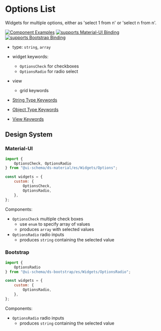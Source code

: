 # Options List

Widgets for multiple options, either as 'select 1 from n' or 'select n from n'.

[![Component Examples](https://img.shields.io/badge/Examples-green?labelColor=1d3d39&color=1a6754&logoColor=ffffff&style=flat-square&logo=plex)](#demo-editor) [![supports Material-UI Binding](https://img.shields.io/badge/Material-green?labelColor=1a237e&color=0d47a1&logoColor=ffffff&style=flat-square&logo=material-ui)](#material-ui) [![supports Bootstrap Binding](https://img.shields.io/badge/Bootstrap-green?labelColor=3C2B57&color=563D7C&logoColor=ffffff&style=flat-square&logo=bootstrap)](#bootstrap)

- type: `string`, `array`
- widget keywords:
    - `OptionsCheck` for checkboxes
    - `OptionsRadio` for radio select
- view
    - grid keywords

- [String Type Keywords](/docs/schema#type-string)
- [Object Type Keywords](/docs/schema#type-object)
- [View Keywords](/docs/schema#view-keyword)

## Design System

### Material-UI

```js
import {
    OptionsCheck, OptionsRadio
} from "@ui-schema/ds-material/es/Widgets/Options";

const widgets = {
    custom: {
        OptionsCheck,
        OptionsRadio,
    },
};
```

Components:

- `OptionsCheck` multiple check boxes
    - use `enum` to specify array of values
    - produces `array` with selected values
- `OptionsRadio` radio inputs
    - produces `string` containing the selected value

### Bootstrap

```js
import {
    OptionsRadio
} from "@ui-schema/ds-bootstrap/es/Widgets/OptionsRadio";

const widgets = {
    custom: {
        OptionsRadio,
    },
};
```

Components:

- `OptionsRadio` radio inputs
    - produces `string` containing the selected value